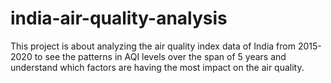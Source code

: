 # india-air-quality-analysis
This project is about analyzing the air quality index data of India from 2015-2020 to see the patterns in AQI levels over the span of 5 years and understand which factors are having the most impact on the air quality. 
